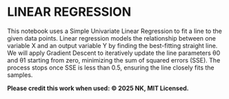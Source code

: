 # LINEAR REGRESSION

This notebook uses a Simple Univariate Linear Regression to fit a line to the given data points. Linear regression models the relationship between one variable X and an output variable Y by finding the best-fitting straight line. We will apply Gradient Descent to iteratively update the line parameters θ0 and θ1 starting from zero, minimizing the sum of squared errors (SSE). The process stops once SSE is less than 0.5, ensuring the line closely fits the samples.

**Please credit this work when used: © 2025 NK, MIT Licensed.**
